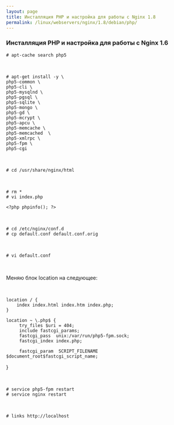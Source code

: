 ```yaml
---
layout: page
title: Инсталляция PHP и настройка для работы с Nginx 1.8
permalink: /linux/webservers/nginx/1.8/debian/php/
---
```


### Инсталляция PHP и настройка для работы с Nginx 1.6


    # apt-cache search php5

<br/>

    # apt-get install -y \
    php5-common \
    php5-cli \
    php5-mysqlnd \
    php5-pgsql \
    php5-sqlite \
    php5-mongo \
    php5-gd \
    php5-mcrypt \
    php5-apcu \
    php5-memcache \
    php5-memcached  \
    php5-xmlrpc \
    php5-fpm \
    php5-cgi

<br/>

    # cd /usr/share/nginx/html

<br/>


    # rm *
    # vi index.php

    <?php phpinfo(); ?>


<br/>

    # cd /etc/nginx/conf.d
    # cp default.conf default.conf.orig


<br/>

    # vi default.conf


<br/>

Меняю блок location на следующее:

<br/>

    location / {
        index index.html index.htm index.php;
    }

    location ~ \.php$ {
         try_files $uri = 404;
         include fastcgi_params;
         fastcgi_pass  unix:/var/run/php5-fpm.sock;
         fastcgi_index index.php;

         fastcgi_param  SCRIPT_FILENAME  $document_root$fastcgi_script_name;
   }


<br/>

    # service php5-fpm restart
    # service nginx restart


<br/>

    # links http://localhost
